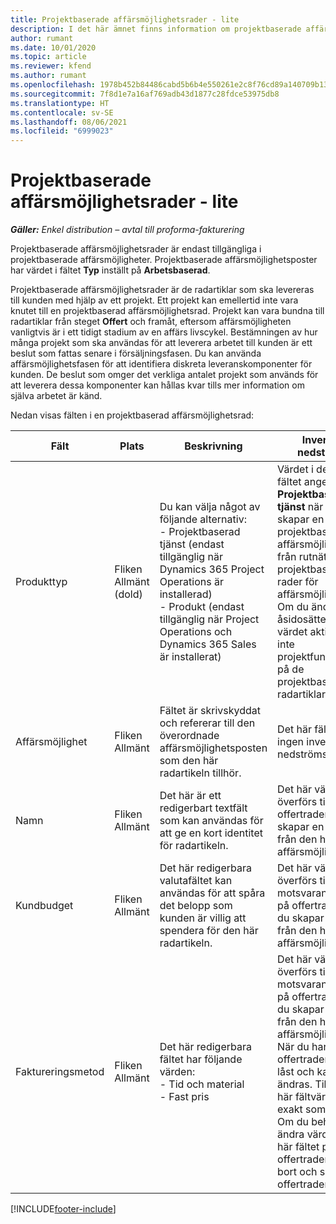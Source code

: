 ```yaml
---
title: Projektbaserade affärsmöjlighetsrader - lite
description: I det här ämnet finns information om projektbaserade affärsmöjlighetsrader. (Pro)
author: rumant
ms.date: 10/01/2020
ms.topic: article
ms.reviewer: kfend
ms.author: rumant
ms.openlocfilehash: 1978b452b84486cabd5b6b4e550261e2c8f76cd89a140709b137ac184c8967c1
ms.sourcegitcommit: 7f8d1e7a16af769adb43d1877c28fdce53975db8
ms.translationtype: HT
ms.contentlocale: sv-SE
ms.lasthandoff: 08/06/2021
ms.locfileid: "6999023"
---
```

# <a name="project-based-opportunity-lines---lite"></a>Projektbaserade affärsmöjlighetsrader - lite

_**Gäller:** Enkel distribution – avtal till proforma-fakturering_

Projektbaserade affärsmöjlighetsrader är endast tillgängliga i projektbaserade affärsmöjligheter. Projektbaserade affärsmöjlighetsposter har värdet i fältet **Typ** inställt på **Arbetsbaserad**.

Projektbaserade affärsmöjlighetsrader är de radartiklar som ska levereras till kunden med hjälp av ett projekt. Ett projekt kan emellertid inte vara knutet till en projektbaserad affärsmöjlighetsrad. Projekt kan vara bundna till radartiklar från steget **Offert** och framåt, eftersom affärsmöjligheten vanligtvis är i ett tidigt stadium av en affärs livscykel. Bestämningen av hur många projekt som ska användas för att leverera arbetet till kunden är ett beslut som fattas senare i försäljningsfasen. Du kan använda affärsmöjlighetsfasen för att identifiera diskreta leveranskomponenter för kunden. De beslut som omger det verkliga antalet projekt som används för att leverera dessa komponenter kan hållas kvar tills mer information om själva arbetet är känd.

Nedan visas fälten i en projektbaserad affärsmöjlighetsrad:

| **Fält** | **Plats** | **Beskrivning** | **Inverkan nedströms** |
| --- | --- | --- | --- |
| Produkttyp | Fliken Allmänt (dold) | Du kan välja något av följande alternativ:</br>- Projektbaserad tjänst (endast tillgänglig när Dynamics 365 Project Operations är installerad)</br>- Produkt (endast tillgänglig när Project Operations och Dynamics 365 Sales är installerat) | Värdet i det här fältet anges till **Projektbaserad tjänst** när du skapar en projektbaserad affärsmöjlighetsrad från rutnätet med projektbaserade rader för affärsmöjligheten. <br> Om du ändrar eller åsidosätter det här värdet aktiveras inte projektfunktionerna på de projektbaserade radartiklarna. |
| Affärsmöjlighet | Fliken Allmänt | Fältet är skrivskyddat och refererar till den överordnade affärsmöjlighetsposten som den här radartikeln tillhör. | Det här fältet har ingen inverkan nedströms. |
| Namn | Fliken Allmänt | Det här är ett redigerbart textfält som kan användas för att ge en kort identitet för radartikeln. | Det här värdet överförs till offertraden när du skapar en offert från den här affärsmöjligheten. |
| Kundbudget | Fliken Allmänt | Det här redigerbara valutafältet kan användas för att spåra det belopp som kunden är villig att spendera för den här radartikeln. | Det här värdet överförs till motsvarande fält på offertraden när du skapar en offert från den här affärsmöjligheten. |
| Faktureringsmetod | Fliken Allmänt | Det här redigerbara fältet har följande värden:</br>- Tid och material</br>- Fast pris | Det här värdet överförs till motsvarande fält på offertraden när du skapar en offert från den här affärsmöjligheten. När du har skapat offertraden är fältet låst och kan inte ändras. Tilldela det här fältvärdet så exakt som möjligt. Om du behöver ändra värdet i det här fältet på offertraden tar du bort och skapar offertraden på nytt. |


[!INCLUDE[footer-include](../../includes/footer-banner.md)]